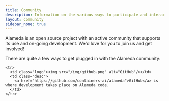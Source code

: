 ```yaml
---
title: Community
description: Information on the various ways to participate and interact with the Alameda community.
layout: community
sidebar_none: true
---
```

Alameda is an open source project with an active community that supports its use and on-going development. We'd love for you
to join us and get involved!

There are quite a few ways to get plugged in with the Alameda community:

<table class="community">
  <tbody>

    <tr>
      <td class="logo"><img src="/img/github.png" alt="GitHub"/></td>
      <td class="desc">
        <a href="https://github.com/containers-ai/alameda">GitHub</a> is where development takes place on Alameda code.
      </td>
    </tr>

  </tbody>
</table>
